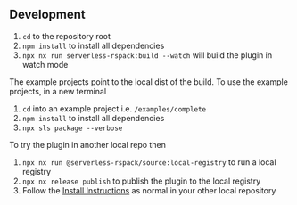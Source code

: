 ## Development

1. `cd` to the repository root
2. `npm install` to install all dependencies
3. `npx nx run serverless-rspack:build --watch` will build the plugin in watch mode

The example projects point to the local dist of the build.  To use the example projects, in a new terminal

1. `cd` into an example project i.e. `/examples/complete`
2. `npm install` to install all dependencies
3. `npx sls package --verbose`

To try the plugin in another local repo then

1. `npx nx run @serverless-rspack/source:local-registry` to run a local registry
2. `npx nx release publish` to publish the plugin to the local registry
3. Follow the [Install Instructions](./libs/serverless-rspack/README.md#install) as normal in your other local repository
